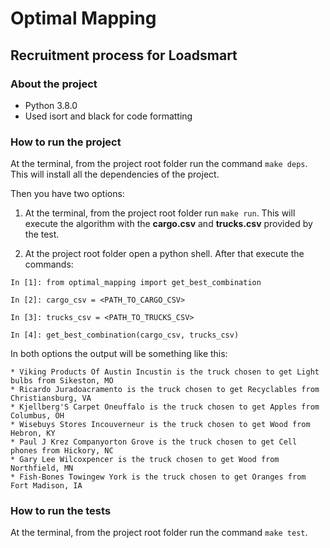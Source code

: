 # Optimal Mapping
## Recruitment process for Loadsmart


### About the project
* Python 3.8.0
* Used isort and black for code formatting


### How to run the project

At the terminal, from the project root folder run the command `make deps`. This will install all the dependencies of the project.

 Then you have two options:
 
 1) At the terminal, from the project root folder run `make run`. This will execute the algorithm with the **cargo.csv** and **trucks.csv** provided by the test.
 
 2) At the project root folder open a python shell. After that execute the commands:

```
In [1]: from optimal_mapping import get_best_combination

In [2]: cargo_csv = <PATH_TO_CARGO_CSV>

In [3]: trucks_csv = <PATH_TO_TRUCKS_CSV>

In [4]: get_best_combination(cargo_csv, trucks_csv)
```

In both options the output will be something like this:

```
* Viking Products Of Austin Incustin is the truck chosen to get Light bulbs from Sikeston, MO
* Ricardo Juradoacramento is the truck chosen to get Recyclables from Christiansburg, VA
* Kjellberg'S Carpet Oneuffalo is the truck chosen to get Apples from Columbus, OH
* Wisebuys Stores Incouverneur is the truck chosen to get Wood from Hebron, KY
* Paul J Krez Companyorton Grove is the truck chosen to get Cell phones from Hickory, NC
* Gary Lee Wilcoxpencer is the truck chosen to get Wood from Northfield, MN
* Fish-Bones Towingew York is the truck chosen to get Oranges from Fort Madison, IA
```

### How to run the tests

At the terminal, from the project root folder run the command `make test`.
